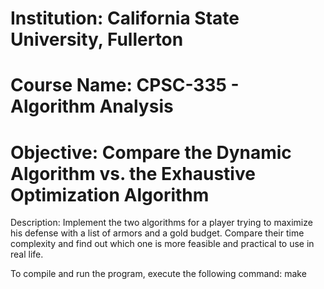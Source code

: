 # Institution: California State University, Fullerton
# Course Name: CPSC-335 - Algorithm Analysis
# Objective: Compare the Dynamic Algorithm vs. the Exhaustive Optimization Algorithm
Description: Implement the two algorithms for a player trying to maximize his defense with a list of armors and a gold budget. Compare their time complexity and find out which one is more feasible and practical to use in real life.

To compile and run the program, execute the following command: make
